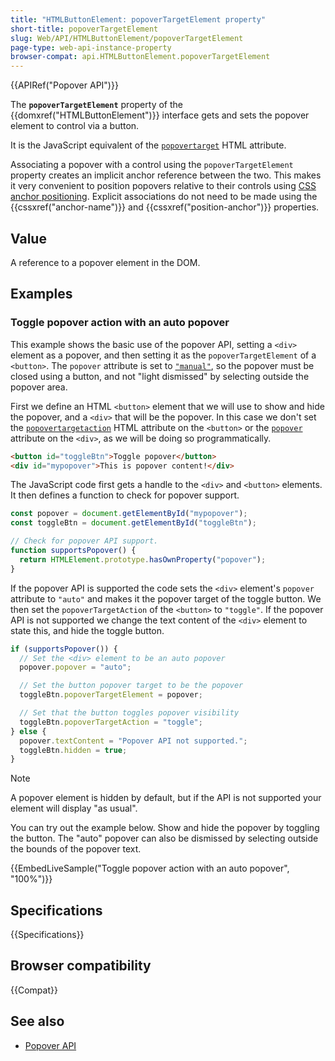 ```yaml
---
title: "HTMLButtonElement: popoverTargetElement property"
short-title: popoverTargetElement
slug: Web/API/HTMLButtonElement/popoverTargetElement
page-type: web-api-instance-property
browser-compat: api.HTMLButtonElement.popoverTargetElement
---
```


{{APIRef("Popover API")}}

The **`popoverTargetElement`** property of the {{domxref("HTMLButtonElement")}} interface gets and sets the popover element to control via a button.

It is the JavaScript equivalent of the [`popovertarget`](/en-US/docs/Web/HTML/Element/button#popovertarget) HTML attribute.

Associating a popover with a control using the `popoverTargetElement` property creates an implicit anchor reference between the two. This makes it very convenient to position popovers relative to their controls using [CSS anchor positioning](/en-US/docs/Web/CSS/CSS_anchor_positioning). Explicit associations do not need to be made using the {{cssxref("anchor-name")}} and {{cssxref("position-anchor")}} properties.

## Value

A reference to a popover element in the DOM.

## Examples

### Toggle popover action with an auto popover

This example shows the basic use of the popover API, setting a `<div>` element as a popover, and then setting it as the `popoverTargetElement` of a `<button>`.
The `popover` attribute is set to [`"manual"`](/en-US/docs/Web/API/Popover_API/Using#using_manual_popover_state), so the popover must be closed using a button, and not "light dismissed" by selecting outside the popover area.

First we define an HTML `<button>` element that we will use to show and hide the popover, and a `<div>` that will be the popover.
In this case we don't set the [`popovertargetaction`](/en-US/docs/Web/HTML/Element/button#popovertargetaction) HTML attribute on the `<button>` or the [`popover`](/en-US/docs/Web/HTML/Global_attributes/popover) attribute on the `<div>`, as we will be doing so programmatically.

```html
<button id="toggleBtn">Toggle popover</button>
<div id="mypopover">This is popover content!</div>
```

The JavaScript code first gets a handle to the `<div>` and `<button>` elements.
It then defines a function to check for popover support.

```js
const popover = document.getElementById("mypopover");
const toggleBtn = document.getElementById("toggleBtn");

// Check for popover API support.
function supportsPopover() {
  return HTMLElement.prototype.hasOwnProperty("popover");
}
```

If the popover API is supported the code sets the `<div>` element's `popover` attribute to `"auto"` and makes it the popover target of the toggle button.
We then set the `popoverTargetAction` of the `<button>` to `"toggle"`.
If the popover API is not supported we change the text content of the `<div>` element to state this, and hide the toggle button.

```js
if (supportsPopover()) {
  // Set the <div> element to be an auto popover
  popover.popover = "auto";

  // Set the button popover target to be the popover
  toggleBtn.popoverTargetElement = popover;

  // Set that the button toggles popover visibility
  toggleBtn.popoverTargetAction = "toggle";
} else {
  popover.textContent = "Popover API not supported.";
  toggleBtn.hidden = true;
}
```

> [!NOTE]
> A popover element is hidden by default, but if the API is not supported your element will display "as usual".

You can try out the example below.
Show and hide the popover by toggling the button.
The "auto" popover can also be dismissed by selecting outside the bounds of the popover text.

{{EmbedLiveSample("Toggle popover action with an auto popover", "100%")}}

## Specifications

{{Specifications}}

## Browser compatibility

{{Compat}}

## See also

- [Popover API](/en-US/docs/Web/API/Popover_API)
